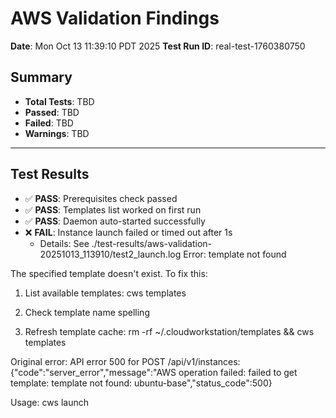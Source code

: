 # AWS Validation Findings
**Date**: Mon Oct 13 11:39:10 PDT 2025
**Test Run ID**: real-test-1760380750

## Summary
- **Total Tests**: TBD
- **Passed**: TBD
- **Failed**: TBD
- **Warnings**: TBD

---

## Test Results

- ✅ **PASS**: Prerequisites check passed
- ✅ **PASS**: Templates list worked on first run
- ✅ **PASS**: Daemon auto-started successfully
- ❌ **FAIL**: Instance launch failed or timed out after 1s
  - Details: See ./test-results/aws-validation-20251013_113910/test2_launch.log
Error: template not found

The specified template doesn't exist. To fix this:

1. List available templates:
   cws templates

2. Check template name spelling
3. Refresh template cache:
   rm -rf ~/.cloudworkstation/templates && cws templates

Original error: API error 500 for POST /api/v1/instances: {"code":"server_error","message":"AWS operation failed: failed to get template: template not found: ubuntu-base","status_code":500}

Usage:
  cws launch <template> <name> [flags]

Flags:
      --dry-run                Validate configuration without launching
  -h, --help                   help for launch
      --hibernation            Enable hibernation support
      --param stringArray      Template parameter in format name=value
      --project string         Associate with project
      --research-user string   Automatically create and provision research user on instance
      --size string            Instance size: XS=1vCPU,2GB+100GB | S=2vCPU,4GB+500GB | M=2vCPU,8GB+1TB | L=4vCPU,16GB+2TB | XL=8vCPU,32GB+4TB
      --spot                   Use spot instances
      --subnet string          Specify subnet ID
      --vpc string             Specify VPC ID
      --wait                   Wait and display launch progress in real-time

Error: template not found

The specified template doesn't exist. To fix this:

1. List available templates:
   cws templates

2. Check template name spelling
3. Refresh template cache:
   rm -rf ~/.cloudworkstation/templates && cws templates

Original error: template not found

The specified template doesn't exist. To fix this:

1. List available templates:
   cws templates

2. Check template name spelling
3. Refresh template cache:
   rm -rf ~/.cloudworkstation/templates && cws templates

Original error: API error 500 for POST /api/v1/instances: {"code":"server_error","message":"AWS operation failed: failed to get template: template not found: ubuntu-base","status_code":500}

